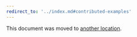 ```yaml
---
redirect_to: '../index.md#contributed-examples'
---
```


This document was moved to [another location](../index.md#contributed-examples).

<!-- This redirect file can be deleted after 2021-04-19. -->
<!-- Before deletion, see: https://docs.gitlab.com/ee/development/documentation/#move-or-rename-a-page -->

